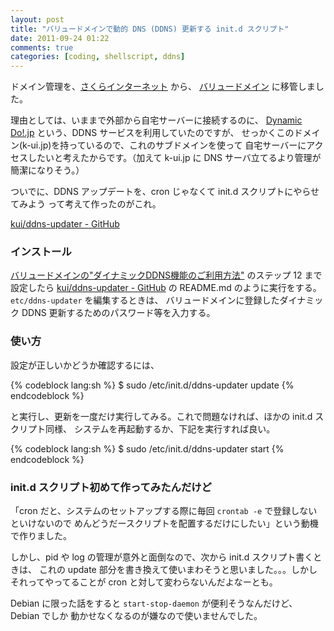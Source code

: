 ```yaml
---
layout: post
title: "バリュードメインで動的 DNS (DDNS) 更新する init.d スクリプト"
date: 2011-09-24 01:22
comments: true
categories: [coding, shellscript, ddns]
---
```


ドメイン管理を、[さくらインターネット](http://www.sakura.ne.jp/domain/) から、
[バリュードメイン](http://www.value-domain.com/) に移管しました。

理由としては、いままで外部から自宅サーバーに接続するのに、
[Dynamic Do!.jp](http://ddo.jp/) という、DDNS サービスを利用していたのですが、
せっかくこのドメイン(k-ui.jp)を持っているので、これのサブドメインを使って
自宅サーバーにアクセスしたいと考えたからです。（加えて k-ui.jp に DNS
サーバ立てるより管理が簡潔になりそう。）

ついでに、DDNS アップデートを、cron じゃなくて init.d スクリプトにやらせてみよう
って考えて作ったのがこれ。

[kui/ddns-updater - GitHub](https://github.com/kui/ddns-updater)



### インストール

[バリュードメインの"ダイナミックDDNS機能のご利用方法"](http://www.value-domain.com/howto/?action=ddns)
のステップ 12 まで設定したら
[kui/ddns-updater - GitHub](https://github.com/kui/ddns-updater)
の README.md のように実行をする。`etc/ddns-updater` を編集するときは、
バリュードメインに登録したダイナミック DDNS 更新するためのパスワード等を入力する。



### 使い方

設定が正しいかどうか確認するには、

{% codeblock lang:sh %}
$ sudo /etc/init.d/ddns-updater update
{% endcodeblock %}

と実行し、更新を一度だけ実行してみる。これで問題なければ、ほかの init.d スクリプト同様、
システムを再起動するか、下記を実行すれば良い。

{% codeblock lang:sh %}
$ sudo /etc/init.d/ddns-updater start
{% endcodeblock %}



### init.d スクリプト初めて作ってみたんだけど

「cron だと、システムのセットアップする際に毎回 `crontab -e` で登録しないといけないので
めんどうだースクリプトを配置するだけにしたい」という動機で作りました。

しかし、pid や log の管理が意外と面倒なので、次から init.d スクリプト書くときは、
これの update 部分を書き換えて使いまわそうと思いました。。。しかしそれってやってることが
cron と対して変わらないんだよなーとも。

Debian に限った話をすると `start-stop-daemon` が便利そうなんだけど、Debian でしか
動かせなくなるのが嫌なので使いませんでした。
